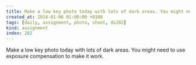 ```yaml
---
title: Make a low key photo today with lots of dark areas. You might need to use exposure compensation to make it work.
created_at: 2014-01-06 01:00:00 +0100
tags: [daily, assignment, photo, shoot, ds282]
kind: assignment
index: 282
---
```


Make a low key photo today with lots of dark areas. You might need to use exposure compensation to make it work.
